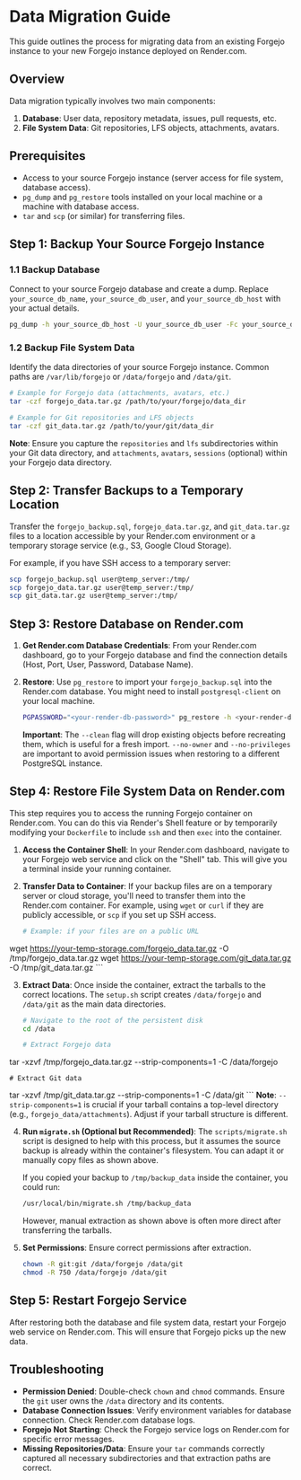 
# Data Migration Guide

This guide outlines the process for migrating data from an existing Forgejo instance to your new Forgejo instance deployed on Render.com.

## Overview
Data migration typically involves two main components:
1.  **Database**: User data, repository metadata, issues, pull requests, etc.
2.  **File System Data**: Git repositories, LFS objects, attachments, avatars.

## Prerequisites
-   Access to your source Forgejo instance (server access for file system, database access).
-   `pg_dump` and `pg_restore` tools installed on your local machine or a machine with database access.
-   `tar` and `scp` (or similar) for transferring files.

## Step 1: Backup Your Source Forgejo Instance

### 1.1 Backup Database
Connect to your source Forgejo database and create a dump. Replace `your_source_db_name`, `your_source_db_user`, and `your_source_db_host` with your actual details.

```bash
pg_dump -h your_source_db_host -U your_source_db_user -Fc your_source_db_name > forgejo_backup.sql
```

### 1.2 Backup File System Data
Identify the data directories of your source Forgejo instance. Common paths are `/var/lib/forgejo` or `/data/forgejo` and `/data/git`.

```bash
# Example for Forgejo data (attachments, avatars, etc.)
tar -czf forgejo_data.tar.gz /path/to/your/forgejo/data_dir

# Example for Git repositories and LFS objects
tar -czf git_data.tar.gz /path/to/your/git/data_dir
```

**Note**: Ensure you capture the `repositories` and `lfs` subdirectories within your Git data directory, and `attachments`, `avatars`, `sessions` (optional) within your Forgejo data directory.

## Step 2: Transfer Backups to a Temporary Location
Transfer the `forgejo_backup.sql`, `forgejo_data.tar.gz`, and `git_data.tar.gz` files to a location accessible by your Render.com environment or a temporary storage service (e.g., S3, Google Cloud Storage).

For example, if you have SSH access to a temporary server:
```bash
scp forgejo_backup.sql user@temp_server:/tmp/
scp forgejo_data.tar.gz user@temp_server:/tmp/
scp git_data.tar.gz user@temp_server:/tmp/
```

## Step 3: Restore Database on Render.com

1.  **Get Render.com Database Credentials**: From your Render.com dashboard, go to your Forgejo database and find the connection details (Host, Port, User, Password, Database Name).
2.  **Restore**: Use `pg_restore` to import your `forgejo_backup.sql` into the Render.com database. You might need to install `postgresql-client` on your local machine.

    ```bash
    PGPASSWORD="<your-render-db-password>" pg_restore -h <your-render-db-host> -p <your-render-db-port> -U <your-render-db-user> -d <your-render-db-name> --clean --no-owner --no-privileges forgejo_backup.sql
    ```
    **Important**: The `--clean` flag will drop existing objects before recreating them, which is useful for a fresh import. `--no-owner` and `--no-privileges` are important to avoid permission issues when restoring to a different PostgreSQL instance.

## Step 4: Restore File System Data on Render.com

This step requires you to access the running Forgejo container on Render.com. You can do this via Render's Shell feature or by temporarily modifying your `Dockerfile` to include `ssh` and then `exec` into the container.

1.  **Access the Container Shell**: In your Render.com dashboard, navigate to your Forgejo web service and click on the "Shell" tab. This will give you a terminal inside your running container.

2.  **Transfer Data to Container**: If your backup files are on a temporary server or cloud storage, you'll need to transfer them into the Render.com container. For example, using `wget` or `curl` if they are publicly accessible, or `scp` if you set up SSH access.

    ```bash
    # Example: if your files are on a public URL
wget https://your-temp-storage.com/forgejo_data.tar.gz -O /tmp/forgejo_data.tar.gz
wget https://your-temp-storage.com/git_data.tar.gz -O /tmp/git_data.tar.gz
    ```

3.  **Extract Data**: Once inside the container, extract the tarballs to the correct locations. The `setup.sh` script creates `/data/forgejo` and `/data/git` as the main data directories.

    ```bash
    # Navigate to the root of the persistent disk
    cd /data

    # Extract Forgejo data
tar -xzvf /tmp/forgejo_data.tar.gz --strip-components=1 -C /data/forgejo

    # Extract Git data
tar -xzvf /tmp/git_data.tar.gz --strip-components=1 -C /data/git
    ```
    **Note**: `--strip-components=1` is crucial if your tarball contains a top-level directory (e.g., `forgejo_data/attachments`). Adjust if your tarball structure is different.

4.  **Run `migrate.sh` (Optional but Recommended)**: The `scripts/migrate.sh` script is designed to help with this process, but it assumes the source backup is already within the container's filesystem. You can adapt it or manually copy files as shown above.

    If you copied your backup to `/tmp/backup_data` inside the container, you could run:
    ```bash
    /usr/local/bin/migrate.sh /tmp/backup_data
    ```
    However, manual extraction as shown above is often more direct after transferring the tarballs.

5.  **Set Permissions**: Ensure correct permissions after extraction.

    ```bash
    chown -R git:git /data/forgejo /data/git
    chmod -R 750 /data/forgejo /data/git
    ```

## Step 5: Restart Forgejo Service
After restoring both the database and file system data, restart your Forgejo web service on Render.com. This will ensure that Forgejo picks up the new data.

## Troubleshooting
-   **Permission Denied**: Double-check `chown` and `chmod` commands. Ensure the `git` user owns the `/data` directory and its contents.
-   **Database Connection Issues**: Verify environment variables for database connection. Check Render.com database logs.
-   **Forgejo Not Starting**: Check the Forgejo service logs on Render.com for specific error messages.
-   **Missing Repositories/Data**: Ensure your `tar` commands correctly captured all necessary subdirectories and that extraction paths are correct.

